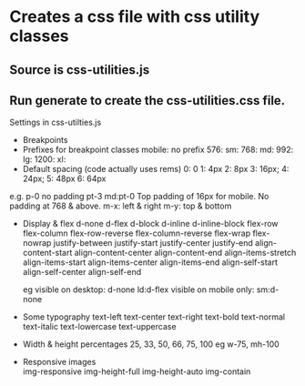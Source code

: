 # Creates a css file with css utility classes

## Source is css-utilities.js

## Run generate to create the css-utilities.css file.

Settings in css-utilties.js

* Breakpoints
* Prefixes for breakpoint classes
    mobile: no prefix
    576: sm:
    768: md:
    992: lg:
    1200: xl:
* Default spacing (code actually uses rems)
    0: 0
    1: 4px
    2: 8px
    3: 16px;
    4: 24px;
    5: 48px
    6: 64px
    
e.g. 
p-0 no padding
pt-3 md:pt-0  Top padding of 16px for mobile. No padding at 768 & above.
m-x: left & right
m-y: top & bottom 

* Display & flex
  d-none 
  d-flex 
  d-block 
  d-inline 
  d-inline-block 
  flex-row 
  flex-column 
  flex-row-reverse 
  flex-column-reverse 
  flex-wrap 
  flex-nowrap 
  justify-between 
  justify-start 
  justify-center 
  justify-end 
  align-content-start 
  align-content-center 
  align-content-end 
  align-items-stretch 
  align-items-start 
  align-items-center 
  align-items-end 
  align-self-start 
  align-self-center 
  align-self-end 

  eg 
  visible on desktop: d-none ld:d-flex
  visible on mobile only: sm:d-none

* Some typography
    text-left
    text-center
    text-right
    text-bold
    text-normal
    text-italic
    text-lowercase
    text-uppercase

* Width & height percentages
    25, 33, 50, 66, 75, 100
    eg w-75, mh-100

* Responsive images    
    img-responsive 
    img-height-full 
    img-height-auto 
    img-contain 
